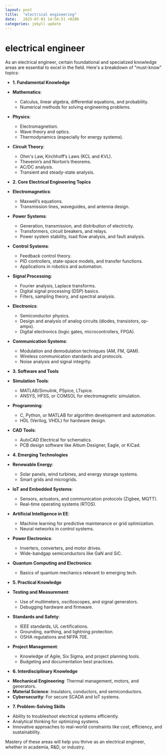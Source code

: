 ```yaml
---
layout: post
title:  "electrical engineering"
date:   2025-07-01 14:56:51 +0200
categories: jekyll update
---
```

#  electrical engineer
As an electrical engineer, certain foundational and specialized knowledge areas are essential to excel in the field. Here's a breakdown of "must-know" topics:



+ **1. Fundamental Knowledge**
- **Mathematics**: 
  - Calculus, linear algebra, differential equations, and probability.
  - Numerical methods for solving engineering problems.

- **Physics**: 
  - Electromagnetism.
  - Wave theory and optics.
  - Thermodynamics (especially for energy systems).

- **Circuit Theory**:
  - Ohm's Law, Kirchhoff’s Laws (KCL and KVL).
  - Thevenin’s and Norton’s theorems.
  - AC/DC analysis.
  - Transient and steady-state analysis.



+ **2. Core Electrical Engineering Topics**
- **Electromagnetics**:
  - Maxwell’s equations.
  - Transmission lines, waveguides, and antenna design.

- **Power Systems**:
  - Generation, transmission, and distribution of electricity.
  - Transformers, circuit breakers, and relays.
  - Power system stability, load flow analysis, and fault analysis.

- **Control Systems**:
  - Feedback control theory.
  - PID controllers, state-space models, and transfer functions.
  - Applications in robotics and automation.

- **Signal Processing**:
  - Fourier analysis, Laplace transforms.
  - Digital signal processing (DSP) basics.
  - Filters, sampling theory, and spectral analysis.

- **Electronics**:
  - Semiconductor physics.
  - Design and analysis of analog circuits (diodes, transistors, op-amps).
  - Digital electronics (logic gates, microcontrollers, FPGA).

- **Communication Systems**:
  - Modulation and demodulation techniques (AM, FM, QAM).
  - Wireless communication standards and protocols.
  - Noise analysis and signal integrity.


+ **3. Software and Tools**
- **Simulation Tools**:
  - MATLAB/Simulink, PSpice, LTspice.
  - ANSYS, HFSS, or COMSOL for electromagnetic simulation.

- **Programming**:
  - C, Python, or MATLAB for algorithm development and automation.
  - HDL (Verilog, VHDL) for hardware design.

- **CAD Tools**:
  - AutoCAD Electrical for schematics.
  - PCB design software like Altium Designer, Eagle, or KiCad.



+ **4. Emerging Technologies**
- **Renewable Energy**:
  - Solar panels, wind turbines, and energy storage systems.
  - Smart grids and microgrids.

- **IoT and Embedded Systems**:
  - Sensors, actuators, and communication protocols (Zigbee, MQTT).
  - Real-time operating systems (RTOS).

- **Artificial Intelligence in EE**:
  - Machine learning for predictive maintenance or grid optimization.
  - Neural networks in control systems.

- **Power Electronics**:
  - Inverters, converters, and motor drives.
  - Wide-bandgap semiconductors like GaN and SiC.

- **Quantum Computing and Electronics**:
  - Basics of quantum mechanics relevant to emerging tech.



+ **5. Practical Knowledge**
- **Testing and Measurement**:
  - Use of multimeters, oscilloscopes, and signal generators.
  - Debugging hardware and firmware.

- **Standards and Safety**:
  - IEEE standards, UL certifications.
  - Grounding, earthing, and lightning protection.
  - OSHA regulations and NFPA 70E.

- **Project Management**:
  - Knowledge of Agile, Six Sigma, and project planning tools.
  - Budgeting and documentation best practices.



+ **6. Interdisciplinary Knowledge**
- **Mechanical Engineering**: Thermal management, motors, and generators.
- **Material Science**: Insulators, conductors, and semiconductors.
- **Cybersecurity**: For secure SCADA and IoT systems.



+ **7. Problem-Solving Skills**
- Ability to troubleshoot electrical systems efficiently.
- Analytical thinking for optimizing systems.
- Innovative approaches to real-world constraints like cost, efficiency, and sustainability.



Mastery of these areas will help you thrive as an electrical engineer, whether in academia, R&D, or industry.
